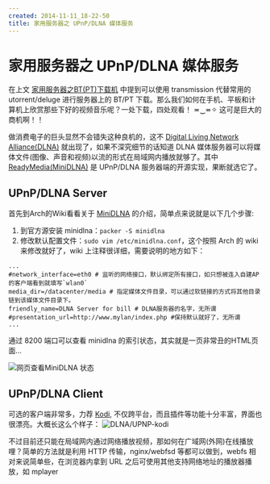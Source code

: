 ```yaml
---
created: 2014-11-11_18-22-50
title: 家用服务器之 UPnP/DLNA 媒体服务
---
```


# 家用服务器之 UPnP/DLNA 媒体服务

在上文 [家用服务器之BT(PT)下载机](../../2014/11/archlinux-bt-download.html) 中提到可以使用 transmission 代替常用的 utorrent/deluge 进行服务器上的 BT/PT 下载。那么我们如何在手机、平板和计算机上欣赏那些下好的视频音乐呢？一处下载，四处观看！ ≖‿≖✧ 这可是巨大的商机啊！！

做消费电子的巨头显然不会错失这种良机的，这不 [Digital Living Network Alliance(DLNA)](http://en.wikipedia.org/wiki/Digital_Living_Network_Alliance) 就出现了，如果不深究细节的话知道 DLNA 媒体服务器可以将媒体文件(图像、声音和视频)以流的形式在局域网内播放就够了。其中 [ReadyMedia(MiniDLNA)](http://sourceforge.net/projects/minidlna/) 是 UPnP/DLNA 服务器端的开源实现，果断就选它了。

## UPnP/DLNA Server

首先到Arch的Wiki看看关于 [MiniDLNA](https://wiki.archlinux.org/index.php/Minidlna) 的介绍，简单点来说就是以下几个步骤:
1. 到官方源安装 minidlna：`packer -S minidlna`
2. 修改默认配置文件：`sudo vim /etc/minidlna.conf`，这个按照 Arch 的 wiki 来修改就好了，wiki 上注释很详细，需要说明的地方如下：
```
...
#network_interface=eth0 # 监听的网络接口，默认绑定所有接口，如只想被连入自建AP的客户端看到就填写`wlan0`
media_dir=/datacenter/media # 指定媒体文件目录，可以通过软链接的方式将其他目录链到该媒体文件目录下。
friendly_name=DLNA Server for bill # DLNA服务器的名字，无所谓
#presentation_url=http://www.mylan/index.php #保持默认就好了，无所谓
...
```

通过 8200 端口可以查看 minidlna 的索引状态，其实就是一页非常丑的HTML页面... 

![网页查看MiniDLNA 状态](http://7xojrx.com1.z0.glb.clouddn.com/images/misc/minidlna.png-q75)

## UPnP/DLNA Client

可选的客户端非常多，力荐 [Kodi](https://kodi.tv/), 不仅跨平台，而且插件等功能十分丰富，界面也很漂亮。大概长这么个样子：
![DLNA/UPNP-kodi](http://7xojrx.com1.z0.glb.clouddn.com/images/misc/kodi_demo.png-q75)

不过目前还只能在局域网内通过网络播放视频，那如何在广域网(外网)在线播放哩？简单的方法就是利用 HTTP 传输，nginx/webfsd 等都可以做到，webfs 相对来说简单些，在浏览器内拿到 URL 之后可使用其他支持网络地址的播放器播放，如 mplayer